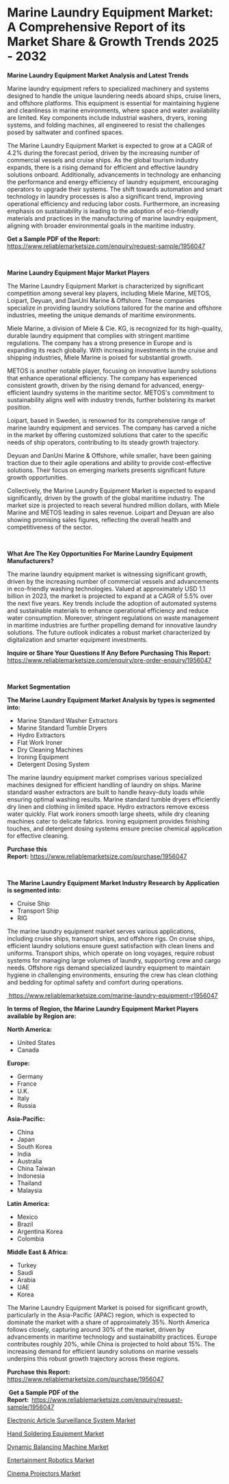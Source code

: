 <p><h1>Marine Laundry Equipment Market: A Comprehensive Report of its Market Share & Growth Trends 2025 - 2032</h1></p><p><strong>Marine Laundry Equipment Market Analysis and Latest Trends</strong></p>
<p><p>Marine laundry equipment refers to specialized machinery and systems designed to handle the unique laundering needs aboard ships, cruise liners, and offshore platforms. This equipment is essential for maintaining hygiene and cleanliness in marine environments, where space and water availability are limited. Key components include industrial washers, dryers, ironing systems, and folding machines, all engineered to resist the challenges posed by saltwater and confined spaces.</p><p>The Marine Laundry Equipment Market is expected to grow at a CAGR of 4.2% during the forecast period, driven by the increasing number of commercial vessels and cruise ships. As the global tourism industry expands, there is a rising demand for efficient and effective laundry solutions onboard. Additionally, advancements in technology are enhancing the performance and energy efficiency of laundry equipment, encouraging operators to upgrade their systems. The shift towards automation and smart technology in laundry processes is also a significant trend, improving operational efficiency and reducing labor costs. Furthermore, an increasing emphasis on sustainability is leading to the adoption of eco-friendly materials and practices in the manufacturing of marine laundry equipment, aligning with broader environmental goals in the maritime industry.</p></p>
<p><strong>Get a Sample PDF of the Report:&nbsp;</strong> <a href="https://www.reliablemarketsize.com/enquiry/request-sample/1956047?utm_campaign=2005&utm_medium=2&utm_source=Github&utm_content=ia&utm_term=10042025&utm_id=marine-laundry-equipment">https://www.reliablemarketsize.com/enquiry/request-sample/1956047</a></p>
<p>&nbsp;</p>
<p><strong>Marine Laundry Equipment Major Market Players</strong></p>
<p><p>The Marine Laundry Equipment Market is characterized by significant competition among several key players, including Miele Marine, METOS, Loipart, Deyuan, and DanUni Marine & Offshore. These companies specialize in providing laundry solutions tailored for the marine and offshore industries, meeting the unique demands of maritime environments.</p><p>Miele Marine, a division of Miele & Cie. KG, is recognized for its high-quality, durable laundry equipment that complies with stringent maritime regulations. The company has a strong presence in Europe and is expanding its reach globally. With increasing investments in the cruise and shipping industries, Miele Marine is poised for substantial growth.</p><p>METOS is another notable player, focusing on innovative laundry solutions that enhance operational efficiency. The company has experienced consistent growth, driven by the rising demand for advanced, energy-efficient laundry systems in the maritime sector. METOS's commitment to sustainability aligns well with industry trends, further bolstering its market position.</p><p>Loipart, based in Sweden, is renowned for its comprehensive range of marine laundry equipment and services. The company has carved a niche in the market by offering customized solutions that cater to the specific needs of ship operators, contributing to its steady growth trajectory.</p><p>Deyuan and DanUni Marine & Offshore, while smaller, have been gaining traction due to their agile operations and ability to provide cost-effective solutions. Their focus on emerging markets presents significant future growth opportunities.</p><p>Collectively, the Marine Laundry Equipment Market is expected to expand significantly, driven by the growth of the global maritime industry. The market size is projected to reach several hundred million dollars, with Miele Marine and METOS leading in sales revenue. Loipart and Deyuan are also showing promising sales figures, reflecting the overall health and competitiveness of the sector.</p></p>
<p>&nbsp;</p>
<p><strong>What Are The Key Opportunities For Marine Laundry Equipment Manufacturers?</strong></p>
<p><p>The marine laundry equipment market is witnessing significant growth, driven by the increasing number of commercial vessels and advancements in eco-friendly washing technologies. Valued at approximately USD 1.1 billion in 2023, the market is projected to expand at a CAGR of 5.5% over the next five years. Key trends include the adoption of automated systems and sustainable materials to enhance operational efficiency and reduce water consumption. Moreover, stringent regulations on waste management in maritime industries are further propelling demand for innovative laundry solutions. The future outlook indicates a robust market characterized by digitalization and smarter equipment investments.</p></p>
<p><strong>Inquire or Share Your Questions If Any Before Purchasing This Report:</strong> <a href="https://www.reliablemarketsize.com/enquiry/pre-order-enquiry/1956047?utm_campaign=2005&utm_medium=2&utm_source=Github&utm_content=ia&utm_term=10042025&utm_id=marine-laundry-equipment">https://www.reliablemarketsize.com/enquiry/pre-order-enquiry/1956047</a></p>
<p>&nbsp;</p>
<p><strong>Market Segmentation</strong></p>
<p><strong>The Marine Laundry Equipment Market Analysis by types is segmented into:</strong></p>
<p><ul><li>Marine Standard Washer Extractors</li><li>Marine Standard Tumble Dryers</li><li>Hydro Extractors</li><li>Flat Work Ironer</li><li>Dry Cleaning Machines</li><li>Ironing Equipment</li><li>Detergent Dosing System</li></ul></p>
<p><p>The marine laundry equipment market comprises various specialized machines designed for efficient handling of laundry on ships. Marine standard washer extractors are built to handle heavy-duty loads while ensuring optimal washing results. Marine standard tumble dryers efficiently dry linen and clothing in limited space. Hydro extractors remove excess water quickly. Flat work ironers smooth large sheets, while dry cleaning machines cater to delicate fabrics. Ironing equipment provides finishing touches, and detergent dosing systems ensure precise chemical application for effective cleaning.</p></p>
<p><strong>Purchase this Report:&nbsp;</strong><a href="https://www.reliablemarketsize.com/purchase/1956047?utm_campaign=2005&utm_medium=2&utm_source=Github&utm_content=ia&utm_term=10042025&utm_id=marine-laundry-equipment">https://www.reliablemarketsize.com/purchase/1956047</a></p>
<p>&nbsp;</p>
<p><strong>The Marine Laundry Equipment Market Industry Research by Application is segmented into:</strong></p>
<p><ul><li>Cruise Ship</li><li>Transport Ship</li><li>RIG</li></ul></p>
<p><p>The marine laundry equipment market serves various applications, including cruise ships, transport ships, and offshore rigs. On cruise ships, efficient laundry solutions ensure guest satisfaction with clean linens and uniforms. Transport ships, which operate on long voyages, require robust systems for managing large volumes of laundry, supporting crew and cargo needs. Offshore rigs demand specialized laundry equipment to maintain hygiene in challenging environments, ensuring the crew has clean clothing and bedding for optimal safety and comfort during operations.</p></p>
<p><a href="https://www.reliablemarketsize.com/marine-laundry-equipment-r1956047?utm_campaign=2005&utm_medium=2&utm_source=Github&utm_content=ia&utm_term=10042025&utm_id=marine-laundry-equipment">&nbsp;https://www.reliablemarketsize.com/marine-laundry-equipment-r1956047</a></p>
<p><strong>In terms of Region, the Marine Laundry Equipment Market Players available by Region are:</strong></p>
<p>
    <p> <strong> North America: </strong>
        <ul>
            <li>United States</li>
            <li>Canada</li>
        </ul>
        </p> 
    <p> <strong> Europe: </strong>
        <ul>
            <li>Germany</li>
            <li>France</li>
            <li>U.K.</li>
            <li>Italy</li>
            <li>Russia</li>
        </ul>
        </p> 
    <p> <strong> Asia-Pacific: </strong>
        <ul>
            <li>China</li>
            <li>Japan</li>
            <li>South Korea</li>
            <li>India</li>
            <li>Australia</li>
            <li>China Taiwan</li>
            <li>Indonesia</li>
            <li>Thailand</li>
            <li>Malaysia</li>
        </ul>
        </p> 
    <p> <strong> Latin America: </strong>
        <ul>
            <li>Mexico</li>
            <li>Brazil</li>
            <li>Argentina Korea</li>
            <li>Colombia</li>
        </ul>
        </p> 
    <p> <strong> Middle East & Africa: </strong>
        <ul>
            <li>Turkey</li>
            <li>Saudi</li>
            <li>Arabia</li>
            <li>UAE</li>
            <li>Korea</li>
        </ul>
    </p>
    </p>
<p><p>The Marine Laundry Equipment Market is poised for significant growth, particularly in the Asia-Pacific (APAC) region, which is expected to dominate the market with a share of approximately 35%. North America follows closely, capturing around 30% of the market, driven by advancements in maritime technology and sustainability practices. Europe contributes roughly 20%, while China is projected to hold about 15%. The increasing demand for efficient laundry solutions on marine vessels underpins this robust growth trajectory across these regions.</p></p>
<p><strong>Purchase this Report: </strong><a href="https://www.reliablemarketsize.com/purchase/1956047?utm_campaign=2005&utm_medium=2&utm_source=Github&utm_content=ia&utm_term=10042025&utm_id=marine-laundry-equipment">https://www.reliablemarketsize.com/purchase/1956047</a></p>
<p>&nbsp;<strong>Get a Sample PDF of the Report:&nbsp;&nbsp;</strong><a href="https://www.reliablemarketsize.com/enquiry/request-sample/1956047?utm_campaign=2005&utm_medium=2&utm_source=Github&utm_content=ia&utm_term=10042025&utm_id=marine-laundry-equipment">https://www.reliablemarketsize.com/enquiry/request-sample/1956047</a></p>
<p><strong></strong></p>
<p><p><a href="https://github.com/dumanelina6v/Market-Research-Report-List-1/blob/main/electronic-article-surveillance-system-market.md?utm_campaign=2005&utm_medium=2&utm_source=Github&utm_content=ia&utm_term=10042025&utm_id=marine-laundry-equipment">Electronic Article Surveillance System Market</a></p><p><a href="https://github.com/spineamosa0e/Market-Research-Report-List-1/blob/main/hand-soldering-equipment-market.md?utm_campaign=2005&utm_medium=2&utm_source=Github&utm_content=ia&utm_term=10042025&utm_id=marine-laundry-equipment">Hand Soldering Equipment Market</a></p><p><a href="https://github.com/welfmimon/Market-Research-Report-List-1/blob/main/dynamic-balancing-machine-market.md?utm_campaign=2005&utm_medium=2&utm_source=Github&utm_content=ia&utm_term=10042025&utm_id=marine-laundry-equipment">Dynamic Balancing Machine Market</a></p><p><a href="https://github.com/khifzaba/Market-Research-Report-List-1/blob/main/entertainment-robotics-market.md?utm_campaign=2005&utm_medium=2&utm_source=Github&utm_content=ia&utm_term=10042025&utm_id=marine-laundry-equipment">Entertainment Robotics Market</a></p><p><a href="https://github.com/dekamrapinq1/Market-Research-Report-List-1/blob/main/cinema-projectors-market.md?utm_campaign=2005&utm_medium=2&utm_source=Github&utm_content=ia&utm_term=10042025&utm_id=marine-laundry-equipment">Cinema Projectors Market</a></p></p>